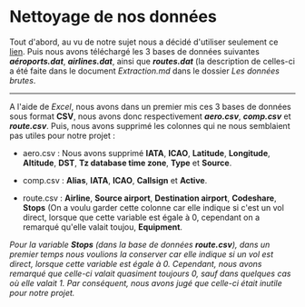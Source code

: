 # Nettoyage de nos données

Tout d'abord, au vu de notre sujet nous a décidé d'utiliser seulement ce [lien](https://openflights.org/data.html). Puis nous avons téléchargé les 3 bases de données suivantes ***aéroports.dat***, ***airlines.dat***, ainsi que ***routes.dat*** (la description de celles-ci a été faite dans le document _Extraction.md_ dans le dossier _Les données brutes_. 

---

A l'aide de _Excel_, nous avons dans un premier mis ces 3 bases de données sous format __CSV__, nous avons donc respectivement ***aero.csv***, ***comp.csv*** et ***route.csv***. Puis, nous avons supprimé les colonnes qui ne nous semblaient pas utiles pour notre projet :

* aero.csv : Nous avons supprimé __IATA__, __ICAO__, __Latitude__, __Longitude__, __Altitude__, __DST__, __Tz database time zone__, __Type__ et __Source__. 

* comp.csv : __Alias__, __IATA__, __ICAO__, __Callsign__ et __Active__.
* route.csv : __Airline__, __Source airport__, __Destination airport__, __Codeshare__, __Stops__ (On a voulu garder cette colonne car elle indique si c'est un vol direct, lorsque que cette variable est égale à 0, cependant on a remarqué qu'elle valait toujou, __Equipment__.

*Pour la variable __Stops__ (dans la base de données __route.csv__), dans un premier temps nous voulions la conserver car elle indique si un vol est direct, lorsque cette variable est égale à 0. Cependant, nous avons remarqué que celle-ci valait quasiment toujours 0, sauf dans quelques cas où elle valait 1. Par conséquent, nous avons jugé que celle-ci était inutile pour notre projet.*


